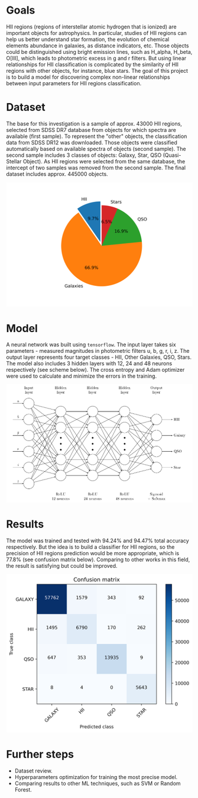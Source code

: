 # Goals
HII regions (regions of interstellar atomic hydrogen that is ionized) 
are important objects for astrophysics. 
In particular, studies of HII regions can help us better understand 
star formation, the evolution of chemical elements abundance in galaxies, 
as distance indicators, etc. Those objects could be distinguished using 
bright emission lines, such as H_alpha, H_beta, O[III],
which leads to photometric excess in g and r filters.
But using linear relationships for HII classification is complicated by the similarity
of HII regions with other objects, for instance, blue stars. The goal of 
this project is to build a model for discovering complex non-linear
relationships between input parameters for HII regions classification.


# Dataset
The base for this investigation is a sample of approx. 43000 HII regions,
selected from SDSS DR7 database from objects for which spectra are available (first sample).
To represent the "other" objects, the classification data from SDSS DR12
was downloaded. Those objects were classified automatically based on available spectra
of objects (second sample). The second sample includes 3 classes of objects: Galaxy, Star, QSO 
(Quasi-Stellar Object). As HII regions were selected from the same database, the intercept
of two samples was removed from the second sample. 
The final dataset includes approx. 445000 objects.


![alt text](https://github.com/lap1dem/hii-classification/blob/master/figures/piechart.png?raw=true)

# Model
A neural network was built using `tensorflow`. The input layer takes six parameters - 
measured magnitudes in photometric filters u, b, g, r, i, z. The output layer represents 
four target classes - HII, Other Galaxies, QSO, Stars. The model also includes 3 hidden
layers with 12, 24 and 48 neurons respectively (see scheme below). 
The cross entropy and Adam optimizer were used to calculate and minimize the errors in the training.

![alt text](https://github.com/lap1dem/hii-classification/blob/master/figures/scheme.png?raw=true)


# Results
The model was trained and tested with 94.24% and 94.47% total accuracy respectively.
But the idea is to build a classifier for HII regions, so the precision of HII regions prediction
would be more appropriate, which is 77.8% (see confusion matrix below). Comparing
to other works in this field, the result is satisfying but could be improved.

![alt text](https://github.com/lap1dem/hii-classification/blob/master/figures/confusion.png?raw=true)


# Further steps
* Dataset review.
* Hyperparameters optimization for training the most precise model.
* Comparing results to other ML techniques, such as SVM or Random Forest.